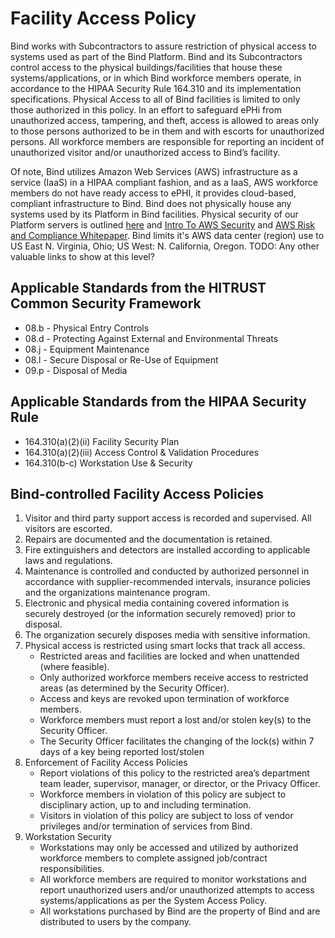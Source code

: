 # Facility Access Policy

Bind works with Subcontractors to assure restriction of physical access to systems used as part of the Bind Platform. Bind and its Subcontractors control access to the physical buildings/facilities that house these systems/applications, or in which Bind workforce members operate, in accordance to the HIPAA Security Rule 164.310 and its implementation specifications. Physical Access to all of Bind facilities is limited to only those authorized in this policy. In an effort to safeguard ePHi from unauthorized access, tampering, and theft, access is allowed to areas only to those persons authorized to be in them and with escorts for unauthorized persons. All workforce members are responsible for reporting an incident of unauthorized visitor and/or unauthorized access to Bind’s facility.

Of note, Bind utilizes Amazon Web Services (AWS) infrastructure as a service (IaaS) in a HIPAA compliant fashion, and as a IaaS, AWS workforce members do not have ready access to ePHI, it provides cloud-based, compliant infrastructure to Bind. Bind does not physically house any systems used by its Platform in Bind facilities. Physical security of our Platform servers is outlined [here](https://aws.amazon.com/security/) and [Intro To AWS Security](https://d0.awsstatic.com/whitepapers/Security/Intro_to_AWS_Security.pdf) and [AWS Risk and Compliance Whitepaper](https://d0.awsstatic.com/whitepapers/compliance/AWS_Risk_and_Compliance_Whitepaper.pdf).  Bind limits it's AWS data center (region) use to US East
N. Virginia, Ohio; US West: N. California, Oregon. TODO:  Any other valuable links to show at this level?

## Applicable Standards from the HITRUST Common Security Framework

* 08.b - Physical Entry Controls
* 08.d - Protecting Against External and Environmental Threats
* 08.j - Equipment Maintenance
* 08.l - Secure Disposal or Re-Use of Equipment
* 09.p - Disposal of Media

## Applicable Standards from the HIPAA Security Rule

* 164.310(a)(2)(ii) Facility Security Plan
* 164.310(a)(2)(iii) Access Control & Validation Procedures
* 164.310(b-c) Workstation Use & Security

## Bind-controlled Facility Access Policies

1. Visitor and third party support access is recorded and supervised. All visitors are escorted.
2. Repairs are documented and the documentation is retained.
3. Fire extinguishers and detectors are installed according to applicable laws and regulations.
4. Maintenance is controlled and conducted by authorized personnel in accordance with supplier-recommended intervals, insurance policies and the organizations maintenance program.
5. Electronic and physical media containing covered information is securely destroyed (or the information securely removed) prior to disposal.
6. The organization securely disposes media with sensitive information.
7. Physical access is restricted using smart locks that track all access.
	* Restricted areas and facilities are locked and when unattended (where feasible).
	* Only authorized workforce members receive access to restricted areas (as determined by the Security Officer).
	* Access and keys are revoked upon termination of workforce members.
	* Workforce members must report a lost and/or stolen key(s) to the Security Officer.
	* The Security Officer facilitates the changing of the lock(s) within 7 days of a key being reported lost/stolen
8. Enforcement of Facility Access Policies
	* Report violations of this policy to the restricted area’s department team leader, supervisor, manager, or director, or the Privacy Officer.
	* Workforce members in violation of this policy are subject to disciplinary action, up to and including termination.
	* Visitors in violation of this policy are subject to loss of vendor privileges and/or termination of services from Bind.
9. Workstation Security
	* Workstations may only be accessed and utilized by authorized workforce members to complete assigned job/contract responsibilities.
	* All workforce members are required to monitor workstations and report unauthorized users and/or unauthorized attempts to access systems/applications as per the System Access Policy.
	* All workstations purchased by Bind are the property of Bind and are distributed to users by the company.
